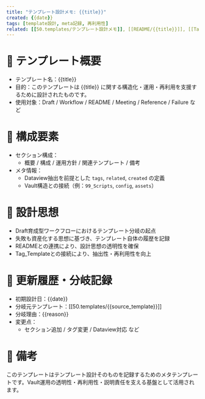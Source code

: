 ```yaml
---
title: "テンプレート設計メモ: {{title}}"
created: {{date}}
tags: [template設計, meta記録, 再利用性]
related: [[50.templates/テンプレート設計メモ]], [[README/{{title}}]], [[Tag/template]]
---
```


# 🧭 テンプレート概要
- テンプレート名：{{title}}
- 目的：このテンプレートは {{title}} に関する構造化・運用・再利用を支援するために設計されたものです。
- 使用対象：Draft / Workflow / README / Meeting / Reference / Failure など

# 🧩 構成要素
- セクション構成：
  - 概要 / 構成 / 運用方針 / 関連テンプレート / 備考
- メタ情報：
  - Dataview抽出を前提とした `tags`, `related`, `created` の定義
  - Vault構造との接続（例：`99_Scripts`, `config`, `assets`）

# 🧠 設計思想
- Draft育成型ワークフローにおけるテンプレート分岐の起点
- 失敗も資産化する思想に基づき、テンプレート自体の履歴を記録
- READMEとの連携により、設計思想の透明性を確保
- Tag_Templateとの接続により、抽出性・再利用性を向上

# 🔄 更新履歴・分岐記録
- 初期設計日：{{date}}
- 分岐元テンプレート：[[50.templates/{{source_template}}]]
- 分岐理由：{{reason}}
- 変更点：
  - セクション追加 / タグ変更 / Dataview対応 など

# 📌 備考
このテンプレートはテンプレート設計そのものを記録するためのメタテンプレートです。Vault運用の透明性・再利用性・説明責任を支える基盤として活用されます。